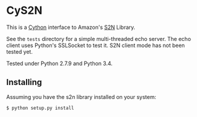 
CyS2N
=====

This is a [Cython](http://cython.org/) interface to Amazon's [S2N](https://github.com/awslabs/s2n) Library.

See the ``tests`` directory for a simple multi-threaded echo server.
The echo client uses Python's SSLSocket to test it.  S2N client mode
has not been tested yet.

Tested under Python 2.7.9 and Python 3.4.

Installing
----------

Assuming you have the s2n library installed on your system:

```shell
$ python setup.py install
```
